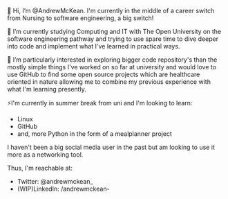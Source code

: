  👋 Hi, I’m @AndrewMcKean. I'm currently in the middle of a career switch from Nursing to software engineering, a big switch! 
 
 🌱 I’m currently studying Computing and IT with The Open University on the software engineering pathway and trying to use spare time
 to dive deeper into code and implement what I've learned in practical ways. 
 
 👀 I’m particularly interested in exploring bigger code repository's than the mostly simple things I've worked on so far at university and would love
 to use GitHub to find some open source projects which are healthcare oriented in nature allowing me to combine my previous experience with what I'm learning
 presently.
 
 ⚡I'm currently in summer break from uni and I'm looking to learn:
 - Linux
- GitHub
- and, more Python in the form of a mealplanner project


I haven't been a big social media user in the past but am looking to use it more as a networking tool. 

Thus, I'm reachable at:
- Twitter: @andrewmckean_
- (WIP)LinkedIn: /andrewmckean-    
<!---
AndrewMcKean/AndrewMcKean is a ✨ special ✨ repository because its `README.md` (this file) appears on your GitHub profile.
You can click the Preview link to take a look at your changes.
--->
